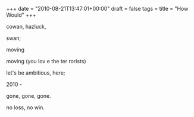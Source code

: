+++
date = "2010-08-21T13:47:01+00:00"
draft = false
tags = 
title = "How Would"
+++
<p>cowan, hazluck,</p>&#13;
<p>swan;</p>&#13;
<p>moving</p>&#13;
<p>moving (you lov e the ter rorists)</p>&#13;
<p>let's be ambitious, here;</p>&#13;
<p>2010 -</p>&#13;
<p>gone, gone, gone.</p>&#13;
<p>no loss, no win.</p> 